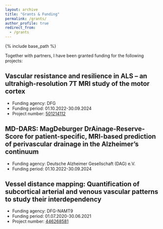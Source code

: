 ```yaml
---
layout: archive
title: "Grants & Funding"
permalink: /grants/
author_profile: true
redirect_from:
  - /grants
---
```


{% include base_path %}

Together with partners, I have been granted funding for the following projects:


Vascular resistance and resilience in ALS – an ultrahigh-resolution 7T MRI study of the motor cortex
------
* Funding agency: DFG 
* Funding period: 01.10.2022-30.09.2024
* Project number: <a href="https://gepris.dfg.de/gepris/projekt/501214112?language=en" target="_blank"> 501214112 </a>


MD-DARS: MagDeburger DrAinage-Reserve-Score for patient-specific, MRI-based prediction of perivascular drainage in the Alzheimer’s continuum
------
* Funding agency: Deutsche Alzheimer Gesellschaft (DAG) e.V.
* Funding period: 01.10.2022-30.09.2024


Vessel distance mapping: Quantification of subcortical arterial and venous vascular patterns to study their interdependency
------
* Funding agency: DFG-NAMT9 
* Funding period: 01.07.2020-30.06.2021
* Project number: <a href="https://gepris.dfg.de/gepris/projekt/446268581?language=en" target="_blank"> 446268581 </a>

